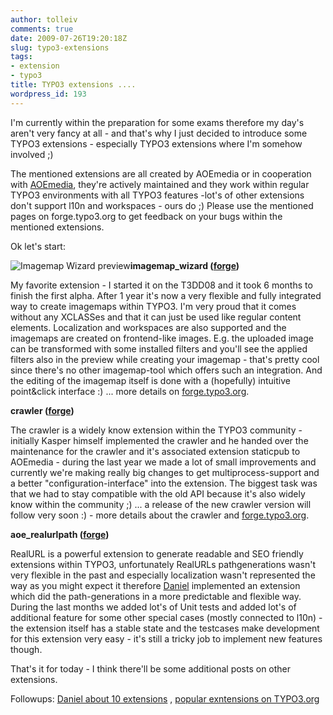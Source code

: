 ```yaml
---
author: tolleiv
comments: true
date: 2009-07-26T19:20:18Z
slug: typo3-extensions
tags:
- extension
- typo3
title: TYPO3 extensions ....
wordpress_id: 193
---
```


I'm currently within the preparation for some exams therefore my day's aren't very fancy at all - and that's why I just decided to introduce some TYPO3 extensions - especially TYPO3 extensions where I'm somehow involved ;)

The mentioned extensions are all created by AOEmedia or in cooperation with [AOEmedia](http://www.aoemedia.com), they're actively maintained and they work within regular TYPO3 environments with all TYPO3 features -lot's of other extensions don't support l10n and workspaces - ours do ;) Please use the mentioned pages on forge.typo3.org to get feedback on your bugs within the mentioned extensions.

Ok let's start:

![Imagemap Wizard preview](../wp-content/uploads/2009/07/39b125d4f5-197x300.png)**imagemap_wizard ([forge](http://forge.typo3.org/projects/show/extension-imagemap_wizard))**

My favorite extension - I started it on the T3DD08 and it took 6 months to finish the first alpha. After 1 year it's now a very flexible and fully integrated way to create imagemaps within TYPO3. I'm very proud that it comes without any XCLASSes and that it can just be used like regular content elements. Localization and workspaces are also supported and the imagemaps are created on frontend-like images. E.g. the uploaded image can be transformed with some installed filters and you'll see the applied filters also in the preview while creating your imagemap - that's pretty cool since there's no other imagemap-tool which offers such an integration. And the editing of the imagemap itself is done with a (hopefully) intuitive point&click interface :) ... more details on [forge.typo3.org](http://forge.typo3.org/projects/show/extension-imagemap_wizard).

**crawler ([forge](http://forge.typo3.org/projects/show/extension-crawler))**

The crawler is a widely know extension within the TYPO3 community - initially Kasper himself implemented the crawler and he handed over the maintenance for the crawler and it's associated extension staticpub to AOEmedia - during the last year we made a lot of small improvements and currently we're making really big changes to get multiprocess-support and  a better "configuration-interface" into the extension. The biggest task was that we had to stay compatible with the old API because it's also widely know within the community ;) ... a release of the new crawler version will follow very soon :) - more details about the crawler and [forge.typo3.org](http://forge.typo3.org/projects/show/extension-crawler).

**aoe_realurlpath ([forge](http://forge.typo3.org/projects/show/extension-aoe_realurl))**

RealURL is a powerful extension to generate readable and SEO friendly extensions within TYPO3, unfortunately RealURLs pathgenerations wasn't very flexible in the past and especially localization wasn't represented the way as you might expect it therefore [Daniel](http://www.typo3-media.com) implemented an extension which did the path-generations in a more predictable and flexible way. During the last months we added lot's of Unit tests and added lot's of additional feature for some other special cases (mostly connected to l10n) - the extension itself has a stable state and the testcases make development for this extension very easy - it's still a tricky job to implement new features though.

That's it for today - I think there'll be some additional posts on other extensions.

Followups: [Daniel about 10 extensions](http://www.typo3-media.com/blog/article/talking-about-10-extensions-part-i.html) , [popular exntensions on TYPO3.org](http://typo3.org/extensions/repository/popular/)
